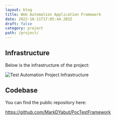 ```yaml
---
layout: blog
title: Web Automation Application Framework
date: 2022-10-11T17:05:44.203Z
draft: false
category: project
path: /project/
---
```

## Infrastructure

B﻿elow is the infrastructure of the project:

![Test Automation Project Infrastructure](/img/testautomationproject.png "Test Automation Project Infrastructure")

## C﻿odebase

Y﻿ou can find the public repository here:

<https://github.com/MarkDYabut/PocTestFramework>